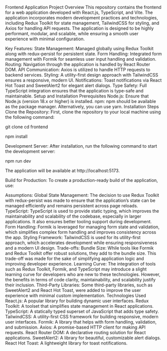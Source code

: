 Frontend Application
Project Overview
This repository contains the frontend for a web application developed with React.js, TypeScript, and Vite. The application incorporates modern development practices and technologies, including Redux Toolkit for state management, TailwindCSS for styling, and Axios for handling API requests. The application is designed to be highly performant, modular, and scalable, while ensuring a smooth user experience with minimal configuration.

Key Features:
State Management: Managed globally using Redux Toolkit along with redux-persist for persistent state.
Form Handling: Integrated form management with Formik for seamless user input handling and validation.
Routing: Navigation through the application is handled by React Router DOM.
API Communication: Axios is utilized to handle HTTP requests to backend services.
Styling: A utility-first design approach with TailwindCSS ensures a responsive, modern UI.
Notifications: Toast notifications via React Hot Toast and SweetAlert2 for elegant alert dialogs.
Type Safety: Full TypeScript integration ensures that the application is type-safe and maintainable.
Setup and Installation
Prerequisites
Node.js: Ensure that Node.js (version 18.x or higher) is installed.
npm: npm should be available as the package manager. Alternatively, you can use yarn.
Installation Steps
Clone the Repository: First, clone the repository to your local machine using the following command:


git clone <repository-url>
cd frontend



npm install




Development Server: After installation, run the following command to start the development server:


npm run dev

The application will be available at http://localhost:5173.

Build for Production: To create a production-ready build of the application, use:

Assumptions:
Global State Management: The decision to use Redux Toolkit with redux-persist was made to ensure that the application’s state can be managed efficiently and remains persistent across page reloads.
TypeScript: TypeScript is used to provide static typing, which improves the maintainability and scalability of the codebase, especially in larger applications. It also ensures better tooling support during development.
Form Handling: Formik is leveraged for managing form state and validation, which simplifies complex form handling and improves consistency across the app.
Styling Framework: TailwindCSS is used for its utility-first approach, which accelerates development while ensuring responsiveness and a modern UI design.
Trade-offs:
Bundle Size: While tools like Formik and Redux Toolkit offer robust solutions, they add to the bundle size. This trade-off was made for the sake of simplifying application logic and improving developer experience.
Learning Curve: The integration of tools such as Redux Toolkit, Formik, and TypeScript may introduce a slight learning curve for developers who are new to these technologies. However, the benefits in terms of code clarity, maintainability, and scalability justify their inclusion.
Third-Party Libraries: Some third-party libraries, such as SweetAlert2 and React Hot Toast, were added to improve the user experience with minimal custom implementation.
Technologies Used
React.js: A popular library for building dynamic user interfaces.
Redux Toolkit: A toolset that simplifies state management in React applications.
TypeScript: A statically typed superset of JavaScript that adds type safety.
TailwindCSS: A utility-first CSS framework for building responsive, modern user interfaces.
Formik: A library that helps with form handling, validation, and submission.
Axios: A promise-based HTTP client for making API requests.
React Router DOM: A declarative routing solution for React applications.
SweetAlert2: A library for beautiful, customizable alert dialogs.
React Hot Toast: A lightweight library for toast notifications.
